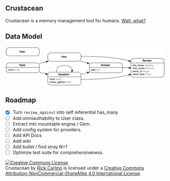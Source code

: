 
## Crustacean

Crustacean is a memory management tool for humans. [Wait, what?](http://en.wikipedia.org/wiki/Spaced_repetition)

## Data Model

![Schema Diagram](https://raw.githubusercontent.com/rickcarlino/crustacean/master/schema.png)

## Roadmap

 * [X] Turn `review_against` into self referential has_many
 * [ ] Add omniauthability to User class.
 * [ ] Extract into mountable engine / Gem.
 * [ ] Add config system for providers.
 * [ ] Add API Docs
 * [ ] Add wiki
 * [ ] Add bullet / find stray N+1
 * [ ] Optimize test suite for comprehensiveness.

 <a rel="license" href="http://creativecommons.org/licenses/by-nc-sa/4.0/"><img alt="Creative Commons License" style="border-width:0" src="https://i.creativecommons.org/l/by-nc-sa/4.0/88x31.png" /></a><br /><span xmlns:dct="http://purl.org/dc/terms/" property="dct:title">Crustacean</span> by <a xmlns:cc="http://creativecommons.org/ns#" href="https://github.com/rickcarlino/crustacean" property="cc:attributionName" rel="cc:attributionURL">Rick Carlino</a> is licensed under a <a rel="license" href="http://creativecommons.org/licenses/by-nc-sa/4.0/">Creative Commons Attribution-NonCommercial-ShareAlike 4.0 International License</a>.